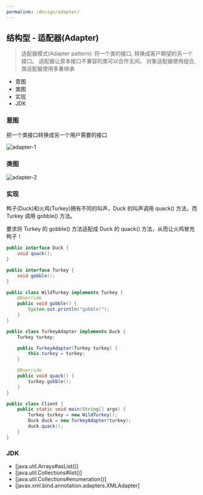```yaml
---
permalink: /design/adapter/
---
```


## 结构型 - 适配器(Adapter)

> 适配器模式(Adapter pattern): 将一个类的接口, 转换成客户期望的另一个接口。 适配器让原本接口不兼容的类可以合作无间。 对象适配器使用组合, 类适配器使用多重继承

* 意图
* 类图
* 实现
* JDK

### 意图

把一个类接口转换成另一个用户需要的接口

![adapter-1](/knowledge/assets/images/design/adapter-1.png)

### 类图

![adapter-2](/knowledge/assets/images/design/adapter-2.png)

### 实现

鸭子(Duck)和火鸡(Turkey)拥有不同的叫声，Duck 的叫声调用 quack() 方法，而 Turkey 调用 gobble() 方法。

要求将 Turkey 的 gobble() 方法适配成 Duck 的 quack() 方法，从而让火鸡冒充鸭子！

```java
public interface Duck {
    void quack();
}
```

```java
public interface Turkey {
    void gobble();
}
```

```java
public class WildTurkey implements Turkey {
    @Override
    public void gobble() {
        System.out.println("gobble!");
    }
}
```

```java
public class TurkeyAdapter implements Duck {
    Turkey turkey;

    public TurkeyAdapter(Turkey turkey) {
        this.turkey = turkey;
    }

    @Override
    public void quack() {
        turkey.gobble();
    }
}
```

```java
public class Client {
    public static void main(String[] args) {
        Turkey turkey = new WildTurkey();
        Duck duck = new TurkeyAdapter(turkey);
        duck.quack();
    }
}
```

### JDK

* [java.util.Arrays#asList()]
* [java.util.Collections#list()]
* [java.util.Collections#enumeration()]
* [javax.xml.bind.annotation.adapters.XMLAdapter]

